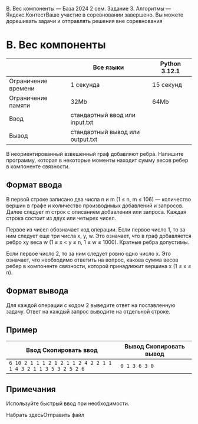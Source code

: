 B. Вес компоненты — База 2024 2 сем. Задание 3. Алгоритмы — Яндекс.КонтестВаше участие в соревновании завершено. Вы можете дорешивать задачи и отправлять решения вне соревнования

# B. Вес компоненты

|  | Все языки | Python 3.12.1 |
| --- | --- | --- |
| Ограничение времени | 1 секунда | 15 секунд |
| Ограничение памяти | 32Mb | 64Mb |
| Ввод | стандартный ввод или input.txt | |
| Вывод | стандартный вывод или output.txt | |

В неориентированный взвешенный граф добавляют ребра. Напишите программу, которая в некоторые моменты находит сумму весов ребер
в компоненте связности.

## Формат ввода

В первой строке записано два числа n и m (1 ≤ n, m ≤ 106) — количество вершин в графе и количество производимых добавлений и запросов. Далее следует m строк с описанием добавления или запроса. Каждая строка состоит из двух или четырех чисел.

Первое из чисел обозначает код операции. Если первое число 1, то за ним следует еще три числа x, y, w. Это означает, что в граф добавляется ребро xy веса w (1 ≤ x \< y ≤ n, 1 ≤ w ≤ 1000). Кратные ребра допустимы.

Если первое число 2, то за ним следует ровно одно число x. Это означает, что необходимо ответить на вопрос, какова сумма весов ребер в компоненте связности, которой принадлежит вершина
x (1 ≤ x ≤ n).

## Формат вывода

Для каждой операции с кодом 2 выведите ответ на поставленную задачу. Ответ на каждый запрос выводите на отдельной строке.

## Пример

| Ввод Скопировать ввод | Вывод Скопировать вывод |
| --- | --- |
| `6 10 2 1 1 1 2 1 2 1 1 2 4 2 2 1 1 1 4 3 2 1 1 3 5 3 2 5 2 6 ` | `0 1 3 6 3 0 ` |

## Примечания

Используйте быстрый ввод при необходимости.

Набрать здесьОтправить файл
